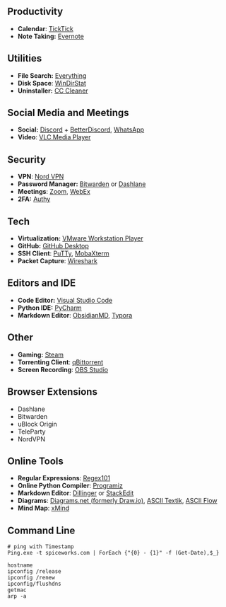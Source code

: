 ## Productivity
- **Calendar**: [TickTick](https://ticktick.com/home)
- **Note Taking:** [Evernote](https://evernote.com/)

## Utilities
- **File Search:** [Everything](https://www.voidtools.com/)
- **Disk Space**: [WinDirStat](https://windirstat.net/download.html)
- **Uninstaller:** [CC Cleaner](https://www.ccleaner.com/)

## Social Media and Meetings
- **Social:** [Discord](https://discord.com/) + [BetterDiscord](https://betterdiscord.app/), [WhatsApp](https://www.whatsapp.com/)
- **Video**: [VLC Media Player](https://www.videolan.org/)

## Security
- **VPN**: [Nord VPN](https://nordvpn.com/)
- **Password Manager:** [Bitwarden](https://bitwarden.com/) or [Dashlane](https://www.dashlane.com/)
- **Meetings**: [Zoom](https://zoom.us/), [WebEx](https://www.webex.com/)
- **2FA:** [Authy](https://authy.com/)

## Tech
- **Virtualization:** [VMware Workstation Player](https://www.vmware.com/products/workstation-player.html)
- **GitHub:** [GitHub Desktop](https://desktop.github.com/)
- **SSH Client**: [PuTTy](https://www.putty.org/), [MobaXterm](https://mobaxterm.mobatek.net/)
- **Packet Capture**: [Wireshark](https://www.wireshark.org/)

## Editors and IDE
- **Code Editor:** [Visual Studio Code](https://code.visualstudio.com/)
- **Python IDE:** [PyCharm](https://www.jetbrains.com/pycharm/)
- **Markdown Editor**: [ObsidianMD](https://obsidian.md/), [Typora](https://typora.io/)

## Other
- **Gaming:** [Steam](https://store.steampowered.com/)
- **Torrenting Client**: [qBittorrent](https://www.qbittorrent.org/)
- **Screen Recording**: [OBS Studio](https://obsproject.com/)

## Browser Extensions
- Dashlane
- Bitwarden
- uBlock Origin
- TeleParty
- NordVPN

## Online Tools
- **Regular Expressions**: [Regex101](https://regex101.com/)
- **Online Python Compiler**: [Programiz](https://www.programiz.com/python-programming/online-compiler/)
- **Markdown Editor**: [Dillinger](https://dillinger.io/) or [StackEdit](https://stackedit.io/)
- **Diagrams**: [Diagrams.net (formerly Draw.io)](https://app.diagrams.net/), [ASCII Textik](https://textik.com), [ASCII Flow](https://asciiflow.com/#/)
- **Mind Map**: [xMind](https://xmind.app/)

## Command Line

```
# ping with Timestamp
Ping.exe -t spiceworks.com | ForEach {"{0} - {1}" -f (Get-Date),$_}

hostname
ipconfig /release
ipconfig /renew
ipconfig/flushdns
getmac
arp -a
```
